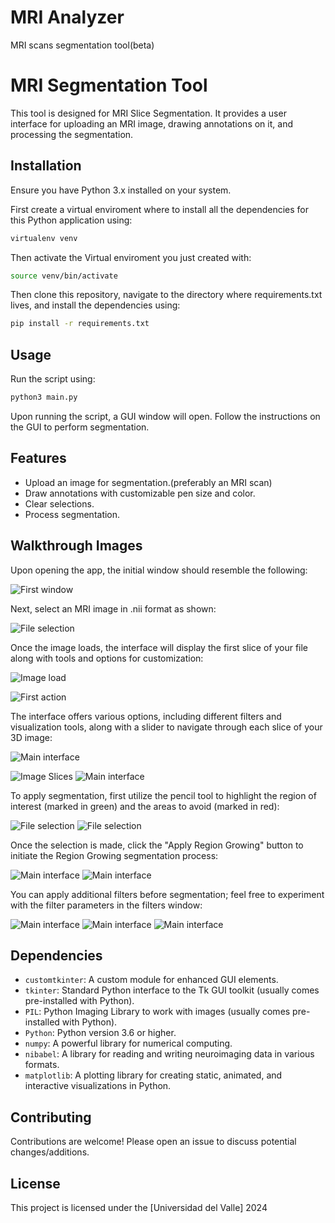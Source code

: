 # MRI Analyzer
 MRI scans segmentation tool(beta)


# MRI Segmentation Tool

This tool is designed for MRI Slice Segmentation. It provides a user interface for uploading an MRI image, drawing annotations on it, and processing the segmentation.

## Installation

Ensure you have Python 3.x installed on your system.

First create a virtual enviroment where to install all the dependencies for this Python application using:

```bash
virtualenv venv
```

Then activate the Virtual enviroment you just created with:

```bash
source venv/bin/activate
```

Then clone this repository, navigate to the directory where requirements.txt lives, and install the dependencies using:

```bash
pip install -r requirements.txt
```

## Usage

Run the script using:

```bash
python3 main.py
```

Upon running the script, a GUI window will open. Follow the instructions on the GUI to perform segmentation.

## Features

- Upload an image for segmentation.(preferably an MRI scan)
- Draw annotations with customizable pen size and color.
- Clear selections.
- Process segmentation.

## Walkthrough Images

Upon opening the app, the initial window should resemble the following:

![First window](screenshots/start.png)


Next, select an MRI image in .nii format as shown:

![File selection](screenshots/load_image.png)

Once the image loads, the interface will display the first slice of your file along with tools and options for customization:

![Image load](screenshots/coronal.png)

![First action](screenshots/intro.gif)

The interface offers various options, including different filters and visualization tools, along with a slider to navigate through each slice of your 3D image:

![Main interface](screenshots/sagital.png)

![Image Slices](screenshots/slices.gif)
![Main interface](screenshots/interface.gif)

To apply segmentation, first utilize the pencil tool to highlight the region of interest (marked in green) and the areas to avoid (marked in red):

![File selection](screenshots/selection.gif)
![File selection](screenshots/axial.png)

Once the selection is made, click the "Apply Region Growing" button to initiate the Region Growing segmentation process:

![Main interface](screenshots/segmented_axial.png)
![Main interface](screenshots/selection2.gif)

You can apply additional filters before segmentation; feel free to experiment with the filter parameters in the filters window:

![Main interface](screenshots/filters.png)
![Main interface](screenshots/threshold.gif)
![Main interface](screenshots/gaussian.gif)


## Dependencies

- `customtkinter`: A custom module for enhanced GUI elements.
- `tkinter`: Standard Python interface to the Tk GUI toolkit (usually comes pre-installed with Python).
- `PIL`: Python Imaging Library to work with images (usually comes pre-installed with Python).
- `Python`: Python version 3.6 or higher.
- `numpy`: A powerful library for numerical computing.
- `nibabel`: A library for reading and writing neuroimaging data in various formats.
- `matplotlib`: A plotting library for creating static, animated, and interactive visualizations in Python.


## Contributing

Contributions are welcome! Please open an issue to discuss potential changes/additions.

## License

This project is licensed under the [Universidad del Valle] 2024